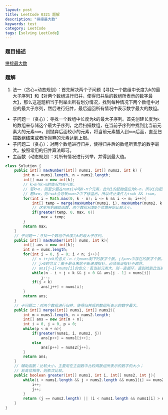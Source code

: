 ```yaml
---
layout: post
title: LeetCode 0321 题解
description: "拼接最大数"
keywords: test
category: LeetCode
tags: [solving LeetCode]
---
```


### 题目描述
[拼接最大数](https://leetcode-cn.com/problems/create-maximum-number/)

### 题解
1. 法一（贪心+动态规划）：首先解决两个子问题【寻找一个数组中长度为k的最大子序列】和【对两个数组进行归并，使得归并后的数组所表示的数字最大】，那么这道题相当于列举出所有划分情况，找到每种情况下两个数组中对应的最大子序列，然后进行归并，最后返回所有情况中表示数字最大的数组。
* 子问题一（贪心）：寻找一个数组中长度为$k$的最大子序列。首先创建长度为`k`的数组来存储这个最大子序列，之后扫描数组，在当前子序列中找到比当前元素大的元素`num`，则抛弃后面较小的元素，将当前元素插入到`num`后面，直至扫描数组结束或者所抛弃的元素达到上限。
* 子问题二（贪心）：对两个数组进行归并，使得归并后的数组所表示的数字最大。按照常用的归并算法即可。
* 主函数（动态规划）：对所有情况进行列举，并得到最大值。
```java
class Solution {
    public int[] maxNumber(int[] nums1, int[] nums2, int k) {
        int m = nums1.length, n = nums2.length;
        int[] max = new int[k];
        // k>m与k>n的情况均有可能。
        // 若k>n，则至少要在nums1中取k-n个元素，此时i的起始值应为k-n，所以i的起始条件为i=Math.max(0,k-n)；
        // 若k>m，则i<=k会导致nums2中下标溢出，所以终止条件为i<=k && i<=m。
        for(int i = Math.max(0, k - n); i <= k && i <= m; i++){
            int[] temp = merge(maxNumber(nums1, i), maxNumber(nums2, k - i));
            // 这里用到辅助函数，两个数组从第0个位置开始比较大小。
            if(greater(temp, 0, max, 0))
                max = temp;
        }
        return max;      
    }
    // 子问题一：寻找一个数组中长度为k的最大子序列。
    public int[] maxNumber(int[] nums, int k){
        int[] ans = new int[k];
        int n = nums.length;
        for(int i = 0, j = 0; i < n; i++){
            // n-i+j>k的含义：n-i为nums剩下的数字个数，j为ans中存在的数字个数，那么它们之和一定要大于k，否则数字个数不够，无法得到长度为k的子序列。
            // j>0的含义：由于是从末尾不断递减指针，必须保证指针不越界。
            // ans[j-1]<nums[i]的含义：若当前元素大，则一直循环，直到找到比当前元素小的位置，即为正确位置。
            while(n - i + j > k && j > 0 && ans[j - 1] < nums[i])
                j--;
            if(j < k)
                ans[j++] = nums[i];
        }
        return ans;
    }
    // 子问题二：对两个数组进行归并，使得归并后的数组所表示的数字最大。
    public int[] merge(int[] nums1, int[] nums2){
        int m = nums1.length, n = nums2.length;
        int[] ans = new int[m + n];
        int i = 0, j = 0, p = 0;
        while(p < m + n){
            if(greater(nums1, i, nums2, j))
                ans[p++] = nums1[i++];
            else
                ans[p++] = nums2[j++];
        }
        return ans;
    }
    // 辅助函数：比较大小，主要用在主函数中比较两数组所表示的数字的大小；
    // 若高位相等，则依次比较。
    public boolean greater(int[] nums1, int i, int[] nums2, int j){
        while(i < nums1.length && j < nums2.length && nums1[i] == nums2[j]){
            i++;
            j++;
        }
        return (j == nums2.length) || (i < nums1.length && nums1[i] > nums2[j]);
    }
}
```
